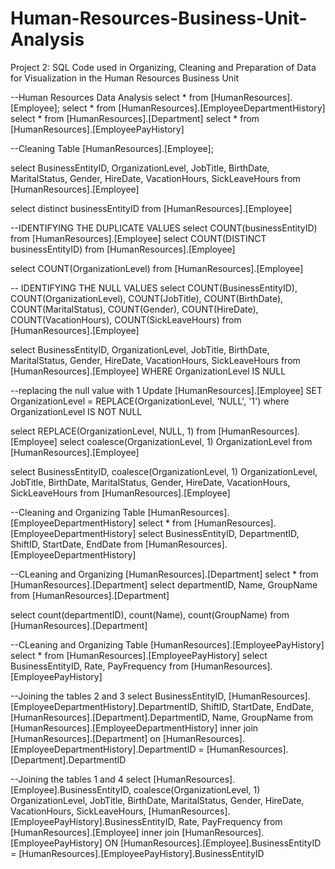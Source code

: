 # Human-Resources-Business-Unit-Analysis
Project 2: SQL Code used in Organizing, Cleaning and Preparation of Data for Visualization in the Human Resources Business Unit

--Human Resources Data Analysis
select * from  [HumanResources].[Employee];
select * from [HumanResources].[EmployeeDepartmentHistory]
select * from [HumanResources].[Department]
select * from [HumanResources].[EmployeePayHistory]

--Cleaning Table  [HumanResources].[Employee];

select BusinessEntityID, OrganizationLevel, JobTitle, BirthDate, MaritalStatus, 
Gender, HireDate, VacationHours, SickLeaveHours from  [HumanResources].[Employee]

select distinct  businessEntityID from [HumanResources].[Employee]

--IDENTIFYING THE DUPLICATE VALUES
select COUNT(businessEntityID) from [HumanResources].[Employee]
select COUNT(DISTINCT businessEntityID) from [HumanResources].[Employee]

select COUNT(OrganizationLevel) from [HumanResources].[Employee]

-- IDENTIFYING THE NULL VALUES
select COUNT(BusinessEntityID), COUNT(OrganizationLevel), COUNT(JobTitle), COUNT(BirthDate), COUNT(MaritalStatus), 
COUNT(Gender), COUNT(HireDate), COUNT(VacationHours), COUNT(SickLeaveHours) from  [HumanResources].[Employee]

select BusinessEntityID, OrganizationLevel, JobTitle, BirthDate, MaritalStatus, 
Gender, HireDate, VacationHours, SickLeaveHours from  [HumanResources].[Employee]
WHERE OrganizationLevel IS NULL

 --replacing the null value with 1
Update [HumanResources].[Employee]
SET OrganizationLevel = REPLACE(OrganizationLevel, 'NULL', '1')
where OrganizationLevel IS NOT NULL

select REPLACE(OrganizationLevel, NULL, 1) from [HumanResources].[Employee]
select coalesce(OrganizationLevel, 1) OrganizationLevel from [HumanResources].[Employee]

select BusinessEntityID, coalesce(OrganizationLevel, 1) OrganizationLevel, JobTitle, BirthDate, MaritalStatus, 
Gender, HireDate, VacationHours, SickLeaveHours from  [HumanResources].[Employee]

--Cleaning and Organizing Table [HumanResources].[EmployeeDepartmentHistory]
select * from [HumanResources].[EmployeeDepartmentHistory]
select BusinessEntityID, DepartmentID, ShiftID, 
StartDate, EndDate from [HumanResources].[EmployeeDepartmentHistory]

--CLeaning and Organizing [HumanResources].[Department]
select * from [HumanResources].[Department]
select departmentID, Name, GroupName from [HumanResources].[Department]

select count(departmentID), count(Name), count(GroupName) from [HumanResources].[Department]


--CLeaning and Organizing Table [HumanResources].[EmployeePayHistory]
select * from [HumanResources].[EmployeePayHistory]
select BusinessEntityID, Rate, PayFrequency from [HumanResources].[EmployeePayHistory]

--Joining the tables 2 and 3
select BusinessEntityID, [HumanResources].[EmployeeDepartmentHistory].DepartmentID, ShiftID, 
StartDate, EndDate, [HumanResources].[Department].DepartmentID, Name, GroupName from [HumanResources].[EmployeeDepartmentHistory]
inner join [HumanResources].[Department]
on [HumanResources].[EmployeeDepartmentHistory].DepartmentID = [HumanResources].[Department].DepartmentID


--Joining the tables 1 and 4
select [HumanResources].[Employee].BusinessEntityID, coalesce(OrganizationLevel, 1) OrganizationLevel, 
JobTitle, BirthDate, MaritalStatus, Gender, HireDate, VacationHours, SickLeaveHours, 
[HumanResources].[EmployeePayHistory].BusinessEntityID, 
Rate, PayFrequency from [HumanResources].[Employee] 
inner join [HumanResources].[EmployeePayHistory] 
ON [HumanResources].[Employee].BusinessEntityID = [HumanResources].[EmployeePayHistory].BusinessEntityID

